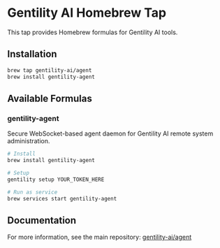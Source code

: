 # Gentility AI Homebrew Tap

This tap provides Homebrew formulas for Gentility AI tools.

## Installation

```bash
brew tap gentility-ai/agent
brew install gentility-agent
```

## Available Formulas

### gentility-agent

Secure WebSocket-based agent daemon for Gentility AI remote system administration.

```bash
# Install
brew install gentility-agent

# Setup
gentility setup YOUR_TOKEN_HERE

# Run as service
brew services start gentility-agent
```

## Documentation

For more information, see the main repository: [gentility-ai/agent](https://github.com/gentility-ai/agent)